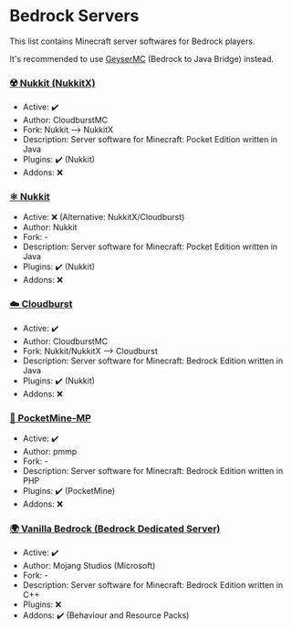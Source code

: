 # Bedrock Servers
This list contains Minecraft server softwares for Bedrock players.

It's recommended to use [GeyserMC](https://github.com/UeberallGebannt/server-softwares/blob/master/OTHERS.md#-geysermc) (Bedrock to Java Bridge) instead.
  
### [☢️ Nukkit (NukkitX)](https://github.com/CloudburstMC/Nukkit)
  - Active: ✔️
  - Author: CloudburstMC
  - Fork: Nukkit --> NukkitX
  - Description: Server software for Minecraft: Pocket Edition written in Java
  - Plugins: ✔️ (Nukkit)
  - Addons: ❌

### [⚛️ Nukkit](https://github.com/Nukkit/Nukkit)
  - Active: ❌ (Alternative: NukkitX/Cloudburst)
  - Author: Nukkit
  - Fork: -
  - Description: Server software for Minecraft: Pocket Edition written in Java
  - Plugins: ✔️ (Nukkit)
  - Addons: ❌

### [☁️ Cloudburst](https://github.com/CloudburstMC/Server)
  - Active: ✔️
  - Author: CloudburstMC
  - Fork: Nukkit/NukkitX --> Cloudburst
  - Description: Server software for Minecraft: Bedrock Edition written in Java
  - Plugins: ✔️ (Nukkit)
  - Addons: ❌
  
### [💠 PocketMine-MP](https://github.com/pmmp/PocketMine-MP)
  - Active: ✔️
  - Author: pmmp
  - Fork: -
  - Description: Server software for Minecraft: Bedrock Edition written in PHP
  - Plugins: ✔️ (PocketMine)
  - Addons: ❌

### [🌍 Vanilla Bedrock (Bedrock Dedicated Server)](https://www.minecraft.net/en-us/download/server/bedrock)
  - Active: ✔️
  - Author: Mojang Studios (Microsoft)
  - Fork: -
  - Description: Server software for Minecraft: Bedrock Edition written in C++
  - Plugins: ❌
  - Addons: ✔️ (Behaviour and Resource Packs)
